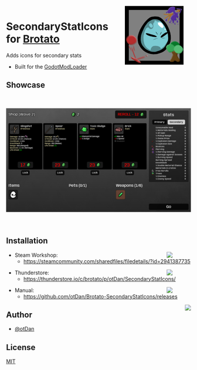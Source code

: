 <img align="right" src="https://github.com/otDan/Brotato-SecondaryStatIcons/blob/master/.publish/icon-full.png?raw=true" height="160" hspace="20"/>

# SecondaryStatIcons for [Brotato](https://store.steampowered.com/app/1942280/Brotato/)

Adds icons for secondary stats
- Built for the [GodotModLoader](https://github.com/GodotModding/godot-mod-loader)

## Showcase
<p align="center"> 
    <img src="https://github.com/otDan/Brotato-SecondaryStatIcons/blob/master/.publish/showcase.png?raw=true" height="350" style="object-fit:scale-down;"/>
</p>

## Installation

<a href="https://steamcommunity.com/sharedfiles/filedetails/?id=2941387735">
    <img align="right" src="https://badgen.net/https/ostaszewski29.npkn.net/py-steam-subscribers-request/2941387735?icon=https://upload.wikimedia.org/wikipedia/commons/8/83/Steam_icon_logo.svg" hspace="50"/>
</a>

- Steam Workshop: 
  - https://steamcommunity.com/sharedfiles/filedetails/?id=2941387735

<a href="https://thunderstore.io/c/brotato/p/otDan/ItemExplorer/">
    <img align="right" src="https://badgen.net/https/git-hub-badge-data.npkn.net/thunderstore-downloads-request/brotato/SecondaryStatIcons?icon=https://gcdn.thunderstore.io/static/ts/thunderstore-logomark-black.svg" hspace="50"/>
</a>

- Thunderstore: 
  - https://thunderstore.io/c/brotato/p/otDan/SecondaryStatIcons/

<a href="https://github.com/otDan/Brotato-SecondaryStatIcons/releases">
    <img align="right" src="https://badgen.net/github/assets-dl/otDan/Brotato-SecondaryStatIcons?icon=git&color=blue" hspace="50"/>
</a> 

- Manual: 
  - https://github.com/otDan/Brotato-SecondaryStatIcons/releases

<p align="left"> 
    <a href="https://www.paypal.com/paypalme/otdan">
        <img align="right" src="https://raw.githubusercontent.com/aha999/DonateButtons/master/Paypal.png" height="65"/>
    </a>
</p>

## Author
- [@otDan](https://www.github.com/otdan)

## License
[MIT](https://choosealicense.com/licenses/mit/)

